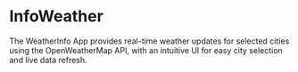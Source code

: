 # InfoWeather
 The WeatherInfo App provides real-time weather updates for selected cities using the OpenWeatherMap API, with an intuitive UI for easy city selection and live data refresh.

